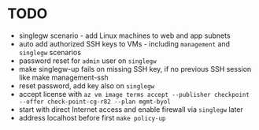 # TODO

- singlegw scenario - add Linux machines to web and app subnets
- auto add authorized SSH keys to VMs - including `management` and `singlegw` scenarios
- password reset for `admin` user on `singlegw`
- make singlegw-up fails on missing SSH key, if no previous SSH session like make management-ssh
- reset password, add key also on `singlegw`
- accept license with `az vm image terms accept --publisher checkpoint --offer check-point-cg-r82 --plan mgmt-byol`
- start with direct Internet access and enable firewall via `singlegw` later
- address localhost before first `make policy-up`


